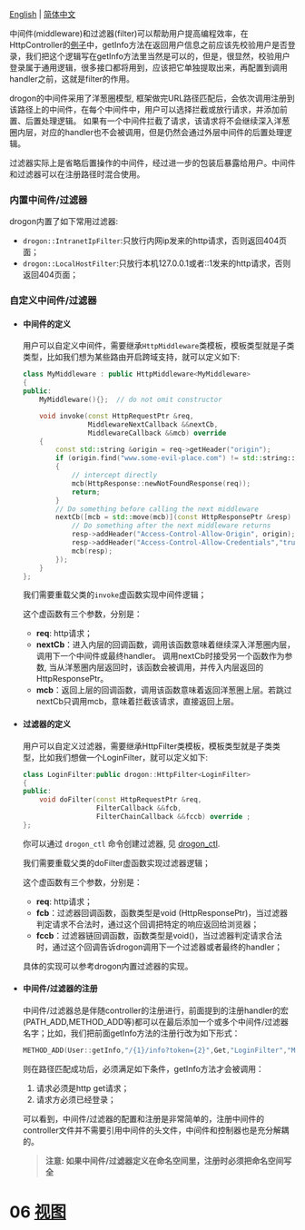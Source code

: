 [English](ENG-05-Middleware-and-Filter) | [简体中文](CHN-05-中间件和过滤器)

中间件(middleware)和过滤器(filter)可以帮助用户提高编程效率，在HttpController的[例子](CHN-04-2-控制器-HttpController)中，getInfo方法在返回用户信息之前应该先校验用户是否登录，我们把这个逻辑写在getInfo方法里当然是可以的，但是，很显然，校验用户登录属于通用逻辑，很多接口都将用到，应该把它单独提取出来，再配置到调用handler之前，这就是filter的作用。

drogon的中间件采用了洋葱圈模型, 框架做完URL路径匹配后，会依次调用注册到该路径上的中间件，在每个中间件中，用户可以选择拦截或放行请求，并添加前置、后置处理逻辑。
如果有一个中间件拦截了请求，该请求将不会继续深入洋葱圈内层，对应的handler也不会被调用，但是仍然会通过外层中间件的后置处理逻辑。

过滤器实际上是省略后置操作的中间件，经过进一步的包装后暴露给用户。中间件和过滤器可以在注册路径时混合使用。

### 内置中间件/过滤器

drogon内置了如下常用过滤器:

* `drogon::IntranetIpFilter`:只放行内网ip发来的http请求，否则返回404页面；
* `drogon::LocalHostFilter`:只放行本机127.0.0.1或者::1发来的http请求，否则返回404页面；

### 自定义中间件/过滤器

* #### 中间件的定义
  用户可以自定义中间件，需要继承`HttpMiddleware`类模板，模板类型就是子类类型，比如我们想为某些路由开启跨域支持，就可以定义如下:
  ```c++
  class MyMiddleware : public HttpMiddleware<MyMiddleware>
  {
  public:
      MyMiddleware(){};  // do not omit constructor

      void invoke(const HttpRequestPtr &req,
                  MiddlewareNextCallback &&nextCb,
                  MiddlewareCallback &&mcb) override
      {
          const std::string &origin = req->getHeader("origin");
          if (origin.find("www.some-evil-place.com") != std::string::npos)
          {
              // intercept directly
              mcb(HttpResponse::newNotFoundResponse(req));
              return;
          }
          // Do something before calling the next middleware
          nextCb([mcb = std::move(mcb)](const HttpResponsePtr &resp) {
              // Do something after the next middleware returns
              resp->addHeader("Access-Control-Allow-Origin", origin);
              resp->addHeader("Access-Control-Allow-Credentials","true");
              mcb(resp);
          });
      }
  };
  ```

  我们需要重载父类的`invoke`虚函数实现中间件逻辑；

  这个虚函数有三个参数，分别是：

  * **req**: http请求；
  * **nextCb**：进入内层的回调函数，调用该函数意味着继续深入洋葱圈内层，调用下一个中间件或最终handler。
    调用nextCb时接受另一个函数作为参数, 当从洋葱圈内层返回时，该函数会被调用，并传入内层返回的HttpResponsePtr。
  * **mcb**：返回上层的回调函数，调用该函数意味着返回洋葱圈上层。若跳过nextCb只调用mcb，意味着拦截该请求，直接返回上层。

* #### 过滤器的定义

  用户可以自定义过滤器，需要继承HttpFilter类模板，模板类型就是子类类型，比如我们想做一个LoginFilter，就可以定义如下:

  ```c++
  class LoginFilter:public drogon::HttpFilter<LoginFilter>
  {
  public:
      void doFilter(const HttpRequestPtr &req,
                    FilterCallback &&fcb,
                    FilterChainCallback &&fccb) override ;
  };
  ```

  你可以通过 `drogon_ctl` 命令创建过滤器, 见 [drogon_ctl](CHN-11-drogon_ctl命令#过滤器创建).

  我们需要重载父类的doFilter虚函数实现过滤器逻辑；

  这个虚函数有三个参数，分别是：

  * **req**: http请求；
  * **fcb**：过滤器回调函数，函数类型是void (HttpResponsePtr)，当过滤器判定请求不合法时，通过这个回调把特定的响应返回给浏览器；
  * **fccb**：过滤器链回调函数，函数类型是void()，当过滤器判定请求合法时，通过这个回调告诉drogon调用下一个过滤器或者最终的handler；

  具体的实现可以参考drogon内置过滤器的实现。

* #### 中间件/过滤器的注册

  中间件/过滤器总是伴随controller的注册进行，前面提到的注册handler的宏(PATH_ADD,METHOD_ADD等)都可以在最后添加一个或多个中间件/过滤器名字；比如，我们把前面getInfo方法的注册行改为如下形式：

  ```c++
  METHOD_ADD(User::getInfo,"/{1}/info?token={2}",Get,"LoginFilter","MyMiddleware");
  ```

  则在路径匹配成功后，必须满足如下条件，getInfo方法才会被调用：

  1. 请求必须是http get请求；
  2. 请求方必须已经登录；

  可以看到，中间件/过滤器的配置和注册是非常简单的，注册中间件的controller文件并不需要引用中间件的头文件，中间件和控制器也是充分解耦的。

  > **注意: 如果中间件/过滤器定义在命名空间里，注册时必须把命名空间写全**

# 06 [视图](CHN-06-视图)
